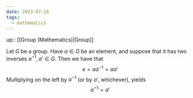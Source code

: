 ```yaml
---
date: 2023-07-16
tags:
  - mathematics
---
```

up:: [[Group (Mathematics)|Group]]

Let $G$ be a group. Have $a\in G$ be an element, and suppose that it has two inverses $a^{-1}, a' \in G$. Then we have that
$$
e = a a^{-1} = a a'
$$
Multiplying on the left by $a^{-1}$ (or by $a'$, whichever), yields
$$
a^{-1} = a'
$$
